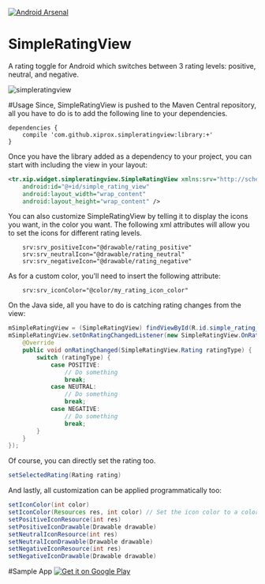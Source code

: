 [![Android Arsenal](https://img.shields.io/badge/Android%20Arsenal-SimpleRatingView-brightgreen.svg?style=flat)](https://android-arsenal.com/details/1/1189)

SimpleRatingView
================

A rating toggle for Android which switches between 3 rating levels: positive, neutral, and negative.

![simpleratingview](https://cloud.githubusercontent.com/assets/2550945/5184090/c143e70e-74b4-11e4-8bfa-a7ec17416d05.gif)

#Usage
Since, SimpleRatingView is pushed to the Maven Central repository, all you have to do is to add the following line to your dependencies.

```
dependencies {
    compile 'com.github.xiprox.simpleratingview:library:+'
}
```

Once you have the library added as a dependency to your project, you can start with including the view in your layout:
```xml
<tr.xip.widget.simpleratingview.SimpleRatingView xmlns:srv="http://schemas.android.com/apk/res-auto"
    android:id="@+id/simple_rating_view"
    android:layout_width="wrap_content"
    android:layout_height="wrap_content" />
```
You can also customize SimpleRatingView by telling it to display the icons you want, in the color you want. The following xml attributes will allow you to set the icons for different rating levels.
```
    srv:srv_positiveIcon="@drawable/rating_positive"
    srv:srv_neutralIcon="@drawable/rating_neutral"
    srv:srv_negativeIcon="@drawable/rating_negative"
```
As for a custom color, you'll need to insert the following attribute:
```
    srv:srv_iconColor="@color/my_rating_icon_color"
```

On the Java side, all you have to do is catching rating changes from the view:
```java
mSimpleRatingView = (SimpleRatingView) findViewById(R.id.simple_rating_view);
mSimpleRatingView.setOnRatingChangedListener(new SimpleRatingView.OnRatingChangeListener() {
    @Override
    public void onRatingChanged(SimpleRatingView.Rating ratingType) {
        switch (ratingType) {
            case POSITIVE:
                // Do something
                break;
            case NEUTRAL:
                // Do something
                break;
            case NEGATIVE:
                // Do something
                break;
        }
    }
});
```
Of course, you can directly set the rating too.
```java
setSelectedRating(Rating rating)
```

And lastly, all customization can be applied programmatically too:
```java
setIconColor(int color)
setIconColor(Resources res, int color) // Set the icon color to a color resource
setPositiveIconResource(int res)
setPositiveIconDrawable(Drawable drawable)
setNeutralIconResource(int res)
setNeutralIconDrawable(Drawable drawable)
setNegativeIconResource(int res)
setNegativeIconDrawable(Drawable drawable)
```

#Sample App
<a href="https://play.google.com/store/apps/details?id=tr.xip.widget.simpleratingview.sample">
  <img alt="Get it on Google Play"
       src="https://developer.android.com/images/brand/en_generic_rgb_wo_45.png" />
</a>
